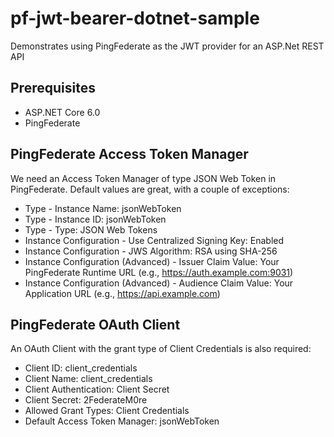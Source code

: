 # pf-jwt-bearer-dotnet-sample

Demonstrates using PingFederate as the JWT provider for an ASP.Net REST API

## Prerequisites

* ASP.NET Core 6.0
* PingFederate

## PingFederate Access Token Manager

We need an Access Token Manager of type JSON Web Token in PingFederate.  Default values are great, with a couple of exceptions:

* Type - Instance Name: jsonWebToken
* Type - Instance ID: jsonWebToken
* Type - Type: JSON Web Tokens
* Instance Configuration - Use Centralized Signing Key: Enabled
* Instance Configuration - JWS Algorithm: RSA using SHA-256
* Instance Configuration (Advanced) - Issuer Claim Value: Your PingFederate Runtime URL (e.g., https://auth.example.com:9031)
* Instance Configuration (Advanced) - Audience Claim Value: Your Application URL (e.g., https://api.example.com)

## PingFederate OAuth Client

An OAuth Client with the grant type of Client Credentials is also required:

* Client ID: client_credentials
* Client Name: client_credentials
* Client Authentication: Client Secret
* Client Secret: 2FederateM0re
* Allowed Grant Types: Client Credentials
* Default Access Token Manager: jsonWebToken


